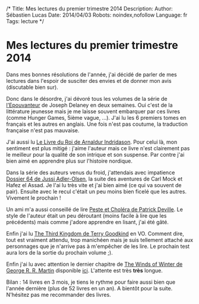 /*
Title: Mes lectures du premier trimestre 2014
Description: 
Author: Sébastien Lucas
Date: 2014/04/03
Robots: noindex,nofollow
Language: fr
Tags: lecture
*/
# Mes lectures du premier trimestre 2014

Dans mes bonnes résolutions de l'année, j'ai décidé de parler de mes lectures dans l'espoir de susciter des envies et de donner mon avis (discutable bien sur).

Donc dans le désordre, j'ai dévoré tous les volumes de la série de [l'Epouvanteur](http://fr.wikipedia.org/wiki/The_Wardstone_Chronicles) de Joseph Delaney en deux semaines. Oui c'est de la littérature jeunesse mais je me laisse souvent embarquer par ces livres (comme Hunger Games, 5ième vague, ...). J'ai lu les 6 premiers tomes en français et les autres en anglais. Une fois n'est pas coutume, la traduction française n'est pas mauvaise.

J'ai aussi lu [Le Livre du Roi de  Arnaldur Indridason](http://fr.feedbooks.com/item/563637/le-livre-du-roi). Pour celui là, mon sentiment est plus mitigé : j'aime l'auteur mais ce livre n'est clairement pas le meilleur pour la qualité de son intrique et son suspense. Par contre j'ai bien aimé en apprendre plus sur l'histoire nordique.

Dans la série des auteurs venus du froid, j'attendais avec impatience [Dossier 64 de Jussi Adler-Olsen](http://fr.feedbooks.com/item/684840/dossier-64), la suite des aventures de Carl Mock et Hafez el Assad. Je l'ai lu très vite et j'ai bien aimé (ce qui va souvent de pair). Ensuite avec le recul c'était un peu moins bien ficelé que les autres. Vivement le prochain !

Un ami m'a aussi conseillé de lire [Peste et Choléra de Patrick Deville](http://fr.feedbooks.com/item/260421/peste-et-chol%C3%A9ra). Le style de l'auteur était un peu déroutant (moins facile à lire que les précédents) mais comme j'adore apprendre en lisant, j'ai été gâté.

Enfin j'ai lu [The Third Kingdom de Terry Goodkind](http://en.wikipedia.org/wiki/The_Third_Kingdom) en VO. Comment dire, tout est vraiment attendu, trop manichéen mais je suis tellement attaché aux personnages que je n'arrive pas à m'empêcher de les lire. Le prochain test aura lors de la sortie du prochain volume ;).

Enfin j'ai lu avec attention le dernier chapitre de [The Winds of Winter de  George R. R. Martin](http://en.wikipedia.org/wiki/The_Winds_of_Winter) disponible [ici](http://www.georgerrmartin.com/excerpt-from-the-winds-of-winter/). L'attente est très **très** longue.

Bilan : 14 livres en 3 mois, je tiens le rythme pour faire aussi bien que l'année dernière (plus de 52 livres en un an). A bientôt pour la suite. N'hésitez pas me recommander des livres.
